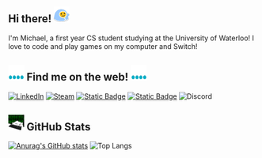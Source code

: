 ## Hi there! <img src="https://github.com/Derzz/Derzz/blob/main/Socials/comfywave_quality.gif" width="32" height="32"/>


I'm Michael, a first year CS student studying at the University of Waterloo! I love to code and play games on my computer and Switch!


## <img align="bottom" src="https://github.com/Derzz/Derzz/blob/main/Socials/internet.gif" width="32" height="32"/> Find me on the web! <img src="https://github.com/Derzz/Derzz/blob/main/Socials/internet.gif" width="32" height="32" align="bottom"/>

<a href="https://www.linkedin.com/in/michael-xie1/" target="_blank">![LinkedIn](https://img.shields.io/badge/Michael%20Xie-%20%230A66C2?style=for-the-badge&logo=LinkedIn)</a>
<a href="https://steamcommunity.com/profiles/76561198876518313" target="_blank">![Steam](https://img.shields.io/badge/Derz-%20%23000000?style=for-the-badge&logo=Steam)</a>
<a href="https://www.instagram.com/derzpie/" target="blank">![Static Badge](https://img.shields.io/badge/DerzPie-%20%23E4405F?style=for-the-badge&logo=Instagram&logoColor=white)</a>
<a href="mailto:michaelx.10@hotmail.com" target="blank">![Static Badge](https://img.shields.io/badge/email-%2317a3ff?style=for-the-badge&logo=microsoftoutlook)</a>
![Discord](https://img.shields.io/badge/derzpie-%235865F2?style=for-the-badge&logo=discord&logoColor=white)

## <img align="bottom" src="https://github.com/Derzz/Derzz/blob/main/Socials/coding.gif" width="32" height="32"/> GitHub Stats
[![Anurag's GitHub stats](https://github-readme-stats.vercel.app/api?username=derzz&show_icons=true&theme=tokyonight&hide_rank=true)](https://github.com/anuraghazra/github-readme-stats)
![Top Langs](https://github-readme-stats.vercel.app/api/top-langs/?username=derzz&layout=compact&theme=tokyonight)

